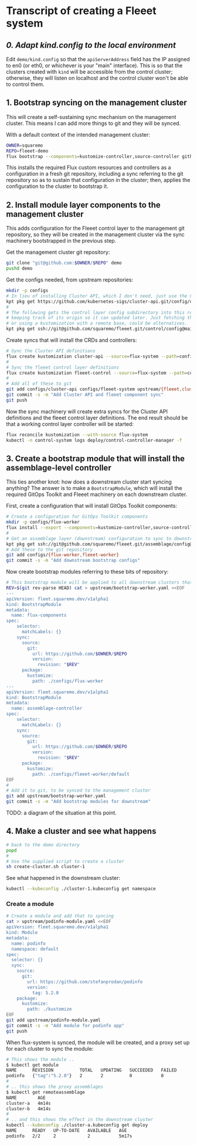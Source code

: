 <!-- fill-column: 100 -->
# Transcript of creating a Fleeet system

## _0. Adapt kind.config to the local environment_

Edit `demo/kind.config` so that the `apiServerAddress` field has the IP assigned to en0 (or eth0, or
whichever is your "main" interface). This is so that the clusters created with `kind` will be
accessible from the control cluster; otherwise, they will listen on localhost and the control
cluster won't be able to control them.

## 1. Bootstrap syncing on the management cluster

This will create a self-sustaining sync mechanism on the management cluster. This means I can add
more things to git and they will be synced.

With a default context of the intended management cluster:

```bash
OWNER=squaremo
REPO=fleeet-demo
flux bootstrap --components=kustomize-controller,source-controller github --private=false --owner $OWNER --repository $REPO --personal --path=./upstream
```

This installs the required Flux custom resources and controllers as a configuration in a fresh git
repository, including a sync referring to the git repository so as to sustain that configuration in
the cluster; then, applies the configuration to the cluster to bootstrap it.

## 2. Install module layer components to the management cluster

This adds configuration for the Fleeet control layer to the management git repository, so they will
be created in the management cluster via the sync machinery bootstrapped in the previous step.

Get the management cluster git repository:

```bash
git clone "git@github.com:$OWNER/$REPO" demo
pushd demo
```

Get the configs needed, from upstream repositories:

```bash
mkdir -p configs
# In lieu of installing Cluster API, which I don't need, just use the CRDs
kpt pkg get https://github.com/kubernetes-sigs/cluster-api.git/config/crd/bases@master configs/cluster-api
#
# The following gets the control layer config subdirectory into this repo,
# keeping track of its origin so it can updated later. Just fetching the files,
# or using a kustomization with a remote base, could be alternatives.
kpt pkg get ssh://git@github.com/squaremo/fleeet.git/control/config@main configs/fleeet-control
```

Create syncs that will install the CRDs and controllers:

```bash
# Sync the Cluster API definitions
flux create kustomization cluster-api --source=flux-system --path=configs/cluster-api --prune=true --export > upstream/cluster-api-sync.yaml
#
# Sync the fleeet control layer definitions
flux create kustomization fleeet-control --source=flux-system --path=configs/fleeet-control/default --prune=true --depends-on=cluster-api --export > upstream/fleeet-sync.yaml
#
# Add all of these to git
git add configs/cluster-api configs/fleeet-system upstream/{fleeet,cluster-api}-sync.yaml
git commit -s -m "Add Cluster API and fleeet component sync"
git push
```

Now the sync machinery will create extra syncs for the Cluster API definitions and the fleeet
control layer definitions. The end result should be that a working control layer controller will be
started:

```bash
flux reconcile kustomization --with-source flux-system
kubectl -n control-system logs deploy/control-controller-manager -f
```

## 3. Create a bootstrap module that will install the assemblage-level controller

This ties another knot: how does a downstream cluster start syncing anything? The answer is to make
a `BootstrapModule`, which will install the required GitOps Toolkit and Fleeet machinery on each
downstream cluster.

First, create a configuration that will install GitOps Toolkit components:

```bash
# Create a configuration for GitOps Toolkit components
mkdir -p configs/flux-worker
flux install --export --components=kustomize-controller,source-controller > configs/flux-worker/flux-components.yaml
#
# Get an assemblage layer (downstream) configuration to sync to downstream clusters
kpt pkg get ssh://git@github.com/squaremo/fleeet.git/assemblage/config@main configs/fleeet-worker
# Add these to the git repository
git add configs/{flux-worker,fleeet-worker}
git commit -s -m "Add downstream bootstrap configs"
```

Now create bootstrap modules referring to these bits of repository:

```bash
# This bootstrap module will be applied to all downstream clusters that show up in the namespace. The module must be given a particular revision or tag (but not a branch -- that would be the same as using image:latest).
REV=$(git rev-parse HEAD) cat > upstream/bootstrap-worker.yaml <<EOF
---
apiVersion: fleet.squaremo.dev/v1alpha1
kind: BootstrapModule
metadata:
  name: flux-components
spec:
    selector:
      matchLabels: {}
    sync:
      source:
        git:
          url: https://github.com/$OWNER/$REPO
          version:
            revision: "$REV"
      package:
        kustomize:
          path: ./configs/flux-worker
---
apiVersion: fleet.squaremo.dev/v1alpha1
kind: BootstrapModule
metadata:
  name: assemblage-controller
spec:
    selector:
      matchLabels: {}
    sync:
      source:
        git:
          url: https://github.com/$OWNER/$REPO
          version:
            revision: "$REV"
      package:
        kustomize:
          path: ./configs/fleeet-worker/default
EOF
#
# Add it to git, to be synced to the management cluster
git add upstream/bootstrap-worker.yaml
git commit -s -m "Add bootstrap modules for downstream"
```

TODO: a diagram of the situation at this point.

## 4. Make a cluster and see what happens

```bash
# back to the demo directory
popd
#
# Use the supplied script to create a cluster
sh create-cluster.sh cluster-1
```

See what happened in the downstream cluster:

```bash
kubectl --kubeconfig ./cluster-1.kubeconfig get namespace
```


### Create a module

```bash
# Create a module and add that to syncing
cat > upstream/podinfo-module.yaml <<EOF
apiVersion: fleet.squaremo.dev/v1alpha1
kind: Module
metadata:
  name: podinfo
  namespace: default
spec:
  selector: {}
  sync:
    source:
      git:
        url: https://github.com/stefanprodan/podinfo
        version:
          tag: 5.2.0
    package:
      kustomize:
        path: ./kustomize
EOF
git add upstream/podinfo-module.yaml
git commit -s -m "Add module for podinfo app"
git push
```

When flux-system is synced, the module will be created, and a proxy
set up for each cluster to sync the module:

```bash
# This shows the module ..
$ kubectl get module
NAME      REVISION          TOTAL   UPDATING   SUCCEEDED   FAILED
podinfo   {"tag":"5.2.0"}   2       2          0           0
#
# .. this shows the proxy assemblages
$ kubectl get remoteassemblage
NAME        AGE
cluster-a   4m14s
cluster-b   4m14s
#
# .. and this shows the effect in the downstream cluster
kubectl --kubeconfig ./cluster-a.kubeconfig get deploy
NAME      READY   UP-TO-DATE   AVAILABLE   AGE
podinfo   2/2     2            2           5m17s
```
